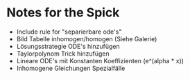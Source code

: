 # Notes for the Spick

- Include rule for "separierbare ode's"
- Bild Tabelle inhomogen/homogen (Siehe Galerie)
- Lösungsstrategie ODE's hinzufügen
- Taylorpolynom Trick hinzufügen
- Lineare ODE's mit Konstanten Koeffizienten (e^(alpha \* x))
- Inhomogene Gleichungen Spezialfälle
